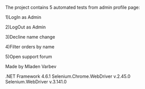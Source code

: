 <Automated tests for OpenCart open-source eCommerce platform>


The project contains 5 automated tests from admin profile page:

1)LogIn as Admin

2)LogOut as Admin

3)Decline name change

4)Filter orders by name

5)Open support forum

Made by Mladen Varbev

.NET Framework 4.6.1
Selenium.Chrome.WebDriver v.2.45.0
Selenium.WebDriver v.3.141.0
